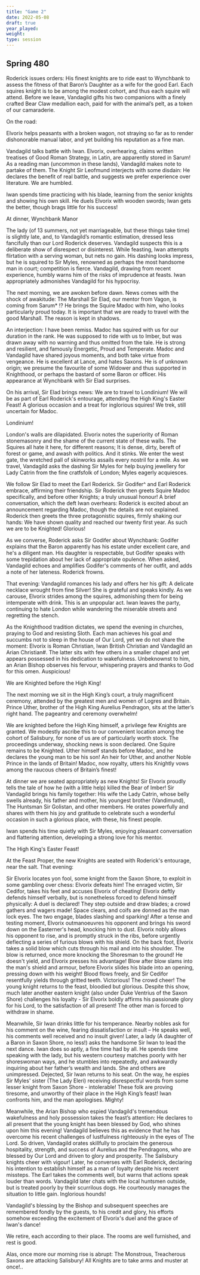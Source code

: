 ```yaml
---
title: "Game 2"
date: 2022-05-08
draft: true
year_played:
weight:
type: session
---
```


## Spring 480

Roderick issues orders: His finest knights are to ride east to Wynchbank to assess the fitness of that Baron’s Daughter as a wife for the good Earl. Each squires knight is to be among the modest cohort, and thus each squire will attend. Before we leave, Vandagild gifts his two companions with a finely crafted Bear Claw medallion each, paid for with the animal’s pelt, as a token of our camaraderie.

On the road:

Elvorix helps peasants with a broken wagon, not straying so far as to render dishonorable manual labor, and yet building his reputation as a fine man.

Vandagild talks battle with Iwan. Elvorix, overhearing, claims written treatises of Good Roman Strategy, in Latin, are apparently stored in Sarum! As a reading man (uncommon in these lands), Vandagild makes note to partake of them. The Knight Sir Leofmund interjects with some disdain: He declares the benefit of real battle, and suggests we prefer experience over literature. We are humbled.

Iwan spends time practicing with his blade, learning from the senior knights and showing his own skill. He duels Elvorix with wooden swords; Iwan gets the better, though brags little for his success!

At dinner, Wynchbank Manor

The lady (of 13 summers, not yet marriageable, but these things take time) is slightly late, and, to Vandagild’s romantic estimation, dressed less fancifully than our Lord Roderick deserves. Vandagild suspects this is a deliberate show of disrespect or disinterest. While feasting, Iwan attempts flirtation with a serving woman, but nets no gain. His dashing looks impress, but he is squired to Sir Myles, renowned as perhaps the most handsome man in court; competition is fierce. Vandagild, drawing from recent experience, humbly warns him of the risks of imprudence at feasts. Iwan appropriately admonishes Vandagild for his hypocrisy.

The next morning, we are awoken before dawn. News comes with the shock of awakitude: The Marshall Sir Elad, our mentor from Vagon, is coming from Sarum\* !? He brings the Squire Madoc with him, who looks particularly proud today. It is important that we are ready to travel with the good Marshall. The reason is kept in shadows.

An interjection: I have been remiss. Madoc has squired with us for our duration in the rank. He was supposed to ride with us to Imber, but was drawn away with no warning and thus omitted from the tale. He is strong and resilient, and famously Energetic, Proud and Temperate. Madoc and Vandagild have shared joyous moments, and both take virtue from vengeance. He is excellent at Lance, and hates Saxons. He is of unknown origin; we presume the favourite of some Widower and thus supported in Knighthood, or perhaps the bastard of some Baron or officer. His appearance at Wynchbank with Sir Elad surprises.

On his arrival, Sir Elad brings news: We are to travel to Londinium! We will be as part of Earl Roderick's entourage, attending the High King's Easter Feast! A glorious occasion and a treat for inglorious squires! We trek, still uncertain for Madoc.

Londinium!

London's walls are dilapidated. Elvorix notes the superiority of Roman stonemasonry and the shame of the current state of these walls. The Squires all hate it here, for different reasons; It is dense, dirty, bereft of forest or game, and awash with politics. And it stinks. We enter the west gate, the wretched pall of skinworks assails every nostril for a mile. As we travel, Vandagild asks the dashing Sir Myles for help buying jewellery for Lady Catrin from the fine cratfsfolk of London; Myles eagerly acquiesces.

We follow Sir Elad to meet the Earl Roderick. Sir Godifer^ and Earl Roderick embrace, affirming their friendship. Sir Roderick then greets Squire Madoc specifically, and before other Knights; a truly unusual honour! A brief conversation, which the deft Iwan overhears: Roderick is excited about an announcement regarding Madoc, though the details are not explained. Roderick then greets the three protagonistic squires, firmly shaking our hands: We have shown quality and reached our twenty first year. As such we are to be Knighted! Glorious!

As we converse, Roderick asks Sir Godifer about Wynchbank: Godifer explains that the Baron apparently has his estate under excellent care, and he's a diligent man. His daughter is respectable, but Godifer speaks with some trepidation about her lack of appropriate opulence. When asked, Vandagild echoes and amplifies Godifer's comments of her outfit, and adds a note of her lateness. Roderick frowns.

That evening: Vandagild romances his lady and offers her his gift: A delicate necklace wrought from fine Silver! She is grateful and speaks kindly. As we carouse, Elvorix strides among the squires, admonishing them for being intemperate with drink. This is an unpopular act. Iwan leaves the party, continuing to hate London while wandering the miserable streets and regretting the stench.

As the Knighthood tradition dictates, we spend the evening in churches, praying to God and resisting Sloth. Each man achieves his goal and succumbs not to sleep in the house of Our Lord, yet we do not share the moment: Elvorix is Roman Christian, Iwan British Christian and Vandagild an Arian Christian#. The latter sits with few others in a smaller chapel and yet appears possessed in his dedication to wakefulness. Unbeknownst to him, an Arian Bishop observes his fervour, whispering prayers and thanks to God for this omen. Auspicious!

We are Knighted before the High King!

The next morning we sit in the High King’s court, a truly magnificent ceremony, attended by the greatest men and women of Logres and Britain. Prince Uther, brother of the High King Aurelius Pendragon, sits at the latter’s right hand. The pageantry and ceremony overwhelm!

We are knighted before the High King himself, a privilege few Knights are granted. We modestly ascribe this to our convenient location among the cohort of Salisbury, for none of us are of particularly worth stock. The proceedings underway, shocking news is soon declared. One Squire remains to be Knighted. Uther himself stands before Madoc, and he declares the young man to be his son! An heir for Uther, and another Noble Prince in the lands of Britain! Madoc, now royalty, utters his Knightly vows among the raucous cheers of Britain’s finest!

At dinner we are seated appropriately as new Knights! Sir Elvorix proudly tells the tale of how he (with a little help) killed the Bear of Imber! Sir Vandagild brings his family together: His wife the Lady Catrin, whose belly swells already, his father and mother, his youngest brother (Vandimund), The Huntsman Sir Golistan, and other members. He orates powerfully and shares with them his joy and gratitude to celebrate such a wonderful occasion in such a glorious place, with these, his finest people.

Iwan spends his time quietly with Sir Myles, enjoying pleasant conversation and flattering attention, developing a strong love for his mentor.

The High King's Easter Feast!

At the Feast Proper, the new Knights are seated with Roderick's entourage, near the salt. That evening:

Sir Elvorix locates yon fool, some knight from the Saxon Shore, to exploit in some gambling over chess: Elvorix defeats him! The enraged victim, Sir Cedifor, takes his feet and accuses Elvorix of cheating! Elvorix deftly defends himself verbally, but is nonetheless forced to defend himself physically: A duel is declared! They step outside and draw blades; a crowd gathers and wagers made! Space clears, and coifs are donned as the man lock eyes. The two engage, blades slashing and sparking! After a tense and testing moment, Elvorix outmanoeuvres his opponent and brings his sword down on the Easterner's head, knocking him to dust. Elvorix nobly allows his opponent to rise, and is promptly struck in the ribs, before urgently deflecting a series of furious blows with his shield. On the back foot, Elvorix takes a solid blow which cuts through his mail and into his shoulder. The blow is returned, once more knocking the Shoresman to the ground! He doesn't yield, and Elvorix presses his advantage! Blow after blow slams into the man's shield and armour, before Elvorix slides his blade into an opening, pressing down with his weight! Blood flows freely, and Sir Cedifor resentfully yields through gritted teeth. Victorious! The crowd cheer! The young knight returns to the feast, bloodied but glorious. Despite this show, much later another eastern knight (also under Duke Ventrius of the Saxon Shore) challenges his loyalty - Sir Elvorix boldly affirms his passionate glory for his Lord, to the satisfaction of all present! The other man is forced to withdraw in shame.

Meanwhile, Sir Iwan drinks little for his temperance. Nearby nobles ask for his comment on the wine, fearing dissatisfaction or insult – He speaks well, his comments well received and no insult given! Later, a lady (A daughter of a Baron in Saxon Shore, no less!) asks the handsome Sir Iwan to lead the next dance. Iwan does so aptly, a fine time had by all. He spends time speaking with the lady, but his western courtesy matches poorly with her shoreswoman ways, and he stumbles into repeatedly, and awkwardly inquiring about her father’s wealth and lands. She and others are unimpressed. Dejected, Sir Iwan returns to his seat. On the way, he espies Sir Myles' sister (The Lady Eleri) receiving disrespectful words from some lesser knight from Saxon Shore - intolerable! These folk are proving tiresome, and unworthy of their place in the High King’s feast! Iwan confronts him, and the man apologises. Mighty!

Meanwhile, the Arian Bishop who espied Vandagild's tremendous wakefulness and holy possession takes the feast’s attention: He declares to all present that the young knight has been blessed by God, who shines upon him this evening! Vandagild believes this as evidence that he has overcome his recent challenges of lustfulness righteously in the eyes of The Lord. So driven, Vandagild orates skillfully to proclaim the generous hospitality, strength, and success of Aurelius and the Pendragons, who are blessed by Our Lord and driven to glory and prosperity. The Salisbury knights cheer with vigour! Later, he converses with Earl Roderick, declaring his intention to establish himself as a man of loyalty despite his recent missteps. The Earl takes the comments well, but warns that actions speak louder than words. Vandagild later chats with the local huntsmen outside, but is treated poorly by their scurrilous dogs. He courteously manages the situation to little gain. Inglorious hounds!

Vandagild's blessing by the Bishop and subsequent speeches are remembered fondly by the guests, to his credit and glory, his efforts somehow exceeding the excitement of Elvorix's duel and the grace of Iwan's dance!

We retire, each according to their place. The rooms are well furnished, and rest is good.

Alas, once more our morning rise is abrupt: The Monstrous, Treacherous Saxons are attacking Salisbury! All Knights are to take arms and muster at once!..
